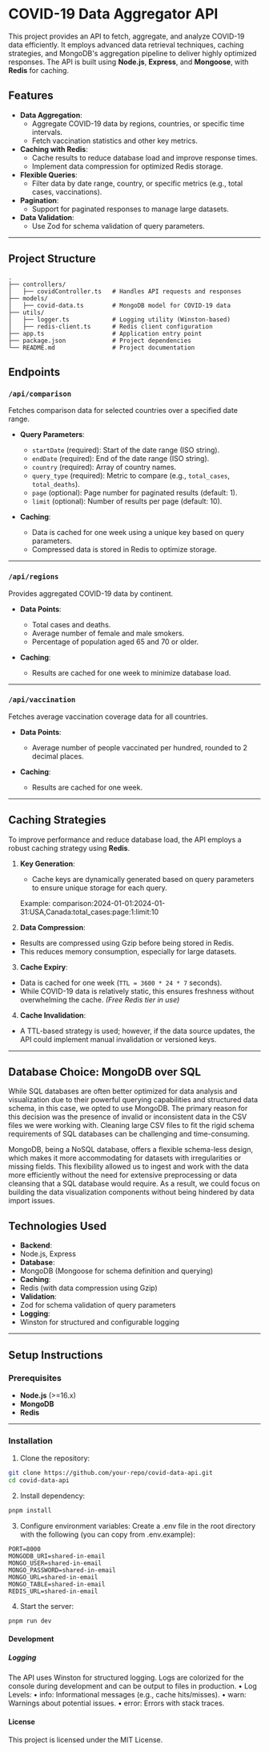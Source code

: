 # COVID-19 Data Aggregator API

This project provides an API to fetch, aggregate, and analyze COVID-19 data efficiently. It employs advanced data retrieval techniques, caching strategies, and MongoDB's aggregation pipeline to deliver highly optimized responses. The API is built using **Node.js**, **Express**, and **Mongoose**, with **Redis** for caching.

## Features

-   **Data Aggregation**:
    -   Aggregate COVID-19 data by regions, countries, or specific time intervals.
    -   Fetch vaccination statistics and other key metrics.
-   **Caching with Redis**:
    -   Cache results to reduce database load and improve response times.
    -   Implement data compression for optimized Redis storage.
-   **Flexible Queries**:
    -   Filter data by date range, country, or specific metrics (e.g., total cases, vaccinations).
-   **Pagination**:
    -   Support for paginated responses to manage large datasets.
-   **Data Validation**:
    -   Use Zod for schema validation of query parameters.

---

## Project Structure

```plaintext
.
├── controllers/
│   ├── covidController.ts   # Handles API requests and responses
├── models/
│   ├── covid-data.ts        # MongoDB model for COVID-19 data
├── utils/
│   ├── logger.ts            # Logging utility (Winston-based)
│   ├── redis-client.ts      # Redis client configuration
├── app.ts                   # Application entry point
├── package.json             # Project dependencies
└── README.md                # Project documentation
```

## Endpoints

### `/api/comparison`

Fetches comparison data for selected countries over a specified date range.

-   **Query Parameters**:

    -   `startDate` (required): Start of the date range (ISO string).
    -   `endDate` (required): End of the date range (ISO string).
    -   `country` (required): Array of country names.
    -   `query_type` (required): Metric to compare (e.g., `total_cases`, `total_deaths`).
    -   `page` (optional): Page number for paginated results (default: 1).
    -   `limit` (optional): Number of results per page (default: 10).

-   **Caching**:
    -   Data is cached for one week using a unique key based on query parameters.
    -   Compressed data is stored in Redis to optimize storage.

---

### `/api/regions`

Provides aggregated COVID-19 data by continent.

-   **Data Points**:

    -   Total cases and deaths.
    -   Average number of female and male smokers.
    -   Percentage of population aged 65 and 70 or older.

-   **Caching**:
    -   Results are cached for one week to minimize database load.

---

### `/api/vaccination`

Fetches average vaccination coverage data for all countries.

-   **Data Points**:

    -   Average number of people vaccinated per hundred, rounded to 2 decimal places.

-   **Caching**:
    -   Results are cached for one week.

---

## Caching Strategies

To improve performance and reduce database load, the API employs a robust caching strategy using **Redis**.

1. **Key Generation**:

    - Cache keys are dynamically generated based on query parameters to ensure unique storage for each query.

    Example: comparison:2024-01-01:2024-01-31:USA,Canada:total_cases:page:1:limit:10

2. **Data Compression**:

-   Results are compressed using Gzip before being stored in Redis.
-   This reduces memory consumption, especially for large datasets.

3. **Cache Expiry**:

-   Data is cached for one week (`TTL = 3600 * 24 * 7` seconds).
-   While COVID-19 data is relatively static, this ensures freshness without overwhelming the cache. _(Free Redis tier in use)_

4. **Cache Invalidation**:

-   A TTL-based strategy is used; however, if the data source updates, the API could implement manual invalidation or versioned keys.

---

## Database Choice: MongoDB over SQL

While SQL databases are often better optimized for data analysis and visualization due to their powerful querying capabilities and structured data schema, in this case, we opted to use MongoDB. The primary reason for this decision was the presence of invalid or inconsistent data in the CSV files we were working with. Cleaning large CSV files to fit the rigid schema requirements of SQL databases can be challenging and time-consuming.

MongoDB, being a NoSQL database, offers a flexible schema-less design, which makes it more accommodating for datasets with irregularities or missing fields. This flexibility allowed us to ingest and work with the data more efficiently without the need for extensive preprocessing or data cleansing that a SQL database would require. As a result, we could focus on building the data visualization components without being hindered by data import issues.

## Technologies Used

-   **Backend**:
-   Node.js, Express
-   **Database**:
-   MongoDB (Mongoose for schema definition and querying)
-   **Caching**:
-   Redis (with data compression using Gzip)
-   **Validation**:
-   Zod for schema validation of query parameters
-   **Logging**:
-   Winston for structured and configurable logging

---

## Setup Instructions

### Prerequisites

-   **Node.js** (>=16.x)
-   **MongoDB**
-   **Redis**

---

### Installation

1. Clone the repository:

```bash
git clone https://github.com/your-repo/covid-data-api.git
cd covid-data-api
```

2. Install dependency:

```bash
pnpm install
```

3. Configure environment variables:
   Create a .env file in the root directory with the following (you can copy from .env.example):

```plaintext
PORT=8000
MONGODB_URI=shared-in-email
MONGO_USER=shared-in-email
MONGO_PASSWORD=shared-in-email
MONGO_URL=shared-in-email
MONGO_TABLE=shared-in-email
REDIS_URL=shared-in-email
```

4. Start the server:

```bash
pnpm run dev
```

#### Development

##### Logging

The API uses Winston for structured logging. Logs are colorized for the console during development and can be output to files in production.
• Log Levels:
• info: Informational messages (e.g., cache hits/misses).
• warn: Warnings about potential issues.
• error: Errors with stack traces.

#### License

This project is licensed under the MIT License.
